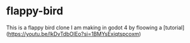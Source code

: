 # flappy-bird
This is a flappy bird clone I am making in godot 4 by floowing a [tutorial] (https://youtu.be/lkDvTdbOIEo?si=1BMYsExiqtspcoxm)
